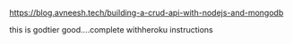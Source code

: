 https://blog.avneesh.tech/building-a-crud-api-with-nodejs-and-mongodb

this is godtier good....complete withheroku instructions
